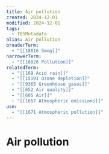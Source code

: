 ```yaml
---
title: Air pollution
created: 2024-12-01
modified: 2024-12-01
tags:
  - TBSMetadata
alias: Air pollution
broaderTerm:
  - "[[18816 Smog]]"
narrowerTerm:
  - "[[16026 Pollution]]"
relatedTerm:
  - "[[169 Acid rain]]"
  - "[[15191 Ozone depletion]]"
  - "[[9365 Greenhouse gases]]"
  - "[[652 Air quality]]"
  - "[[605 Air]]"
  - "[[1657 Atmospheric emissions]]"
use:
  - "[[1671 Atmospheric pollution]]"
---
```

# Air pollution
